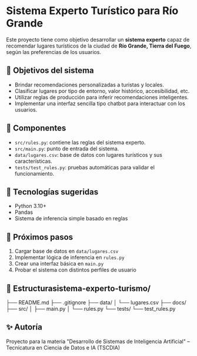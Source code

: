 # Sistema Experto Turístico para Río Grande

Este proyecto tiene como objetivo desarrollar un **sistema experto** capaz de recomendar lugares turísticos de la ciudad de **Río Grande, Tierra del Fuego**, según las preferencias de los usuarios.

## 📌 Objetivos del sistema

- Brindar recomendaciones personalizadas a turistas y locales.
- Clasificar lugares por tipo de entorno, valor histórico, accesibilidad, etc.
- Utilizar reglas de producción para inferir recomendaciones inteligentes.
- Implementar una interfaz sencilla tipo chatbot para interactuar con los usuarios.

## 🧠 Componentes

- `src/rules.py`: contiene las reglas del sistema experto.
- `src/main.py`: punto de entrada del sistema.
- `data/lugares.csv`: base de datos con lugares turísticos y sus características.
- `tests/test_rules.py`: pruebas automáticas para validar el funcionamiento.

## 🔧 Tecnologías sugeridas

- Python 3.10+
- Pandas
- Sistema de inferencia simple basado en reglas

## 🚀 Próximos pasos

1. Cargar base de datos en `data/lugares.csv`
2. Implementar lógica de inferencia en `rules.py`
3. Crear una interfaz básica en `main.py`
4. Probar el sistema con distintos perfiles de usuario

## 📂 Estructurasistema-experto-turismo/
├── README.md
├── .gitignore
├── data/
│ └── lugares.csv
├── docs/
├── src/
│ ├── main.py
│ └── rules.py
└── tests/
└── test_rules.py


## ✨ Autoría
Proyecto para la materia "Desarrollo de Sistemas de Inteligencia Artificial" – Tecnicatura en Ciencia de Datos e IA (TSCDIA)
